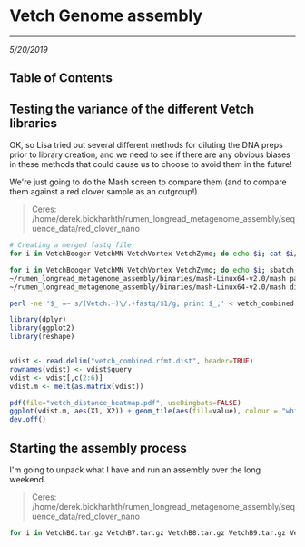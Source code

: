 # Vetch Genome assembly
---
*5/20/2019*

## Table of Contents

## Testing the variance of the different Vetch libraries

OK, so Lisa tried out several different methods for diluting the DNA preps prior to library creation, and we need to see if there are any obvious biases in these methods that could cause us to choose to avoid them in the future!

We're just going to do the Mash screen to compare them (and to compare them against a red clover sample as an outgroup!).

> Ceres: /home/derek.bickharhth/rumen_longread_metagenome_assembly/sequence_data/red_clover_nano

```bash
# Creating a merged fastq file
for i in VetchBooger VetchMN VetchVortex VetchZymo; do echo $i; cat $i/*/fastq_pass/*.fastq > $i/$i.combined.pass.fastq; done

for i in VetchBooger VetchMN VetchVortex VetchZymo; do echo $i; sbatch --nodes=1 --mem=10000 --ntasks-per-node=4 -p msn --wrap="~/rumen_longread_metagenome_assembly/binaries/mash-Linux64-v2.0/mash sketch -o $i/$i.combined.msh -p 4 -s 100000 -r -m 4 -g 420M $i/$i.combined.pass.fastq"; done
~/rumen_longread_metagenome_assembly/binaries/mash-Linux64-v2.0/mash paste vetch_combined VetchBooger/VetchBooger.combined.msh VetchMN/VetchMN.combined.msh VetchZymo/VetchZymo.combined.msh VetchVortex/VetchVortex.combined.msh clover14.msh
~/rumen_longread_metagenome_assembly/binaries/mash-Linux64-v2.0/mash dist -t vetch_combined.msh VetchBooger/VetchBooger.combined.msh VetchMN/VetchMN.combined.msh VetchZymo/VetchZymo.combined.msh VetchVortex/VetchVortex.combined.msh clover14.msh > vetch_combined.dist

perl -ne '$_ =~ s/(Vetch.+)\/.+fastq/$1/g; print $_;' < vetch_combined.dist > vetch_combined.rfmt.dist

```

```R
library(dplyr)
library(ggplot2)
library(reshape)


vdist <- read.delim("vetch_combined.rfmt.dist", header=TRUE)
rownames(vdist) <- vdist$query
vdist <- vdist[,c(2:6)]
vdist.m <- melt(as.matrix(vdist))

pdf(file="vetch_distance_heatmap.pdf", useDingbats=FALSE)
ggplot(vdist.m, aes(X1, X2)) + geom_tile(aes(fill=value), colour = "white") + scale_fill_gradient(low = "white", high = "steelblue") + labs(title = "Vetch Prep Dataset Mash Distances")
dev.off()
```

## Starting the assembly process

I'm going to unpack what I have and run an assembly over the long weekend.

> Ceres: /home/derek.bickharhth/rumen_longread_metagenome_assembly/sequence_data/red_clover_nano

```bash
for i in VetchB6.tar.gz VetchB7.tar.gz VetchB8.tar.gz VetchB9.tar.gz VetchB10.tar.gz; do echo $i; sbatch --nodes=1 --mem=3000 --ntasks-per-node=1 -p msn --wrap="tar -czvf $i"; done
```